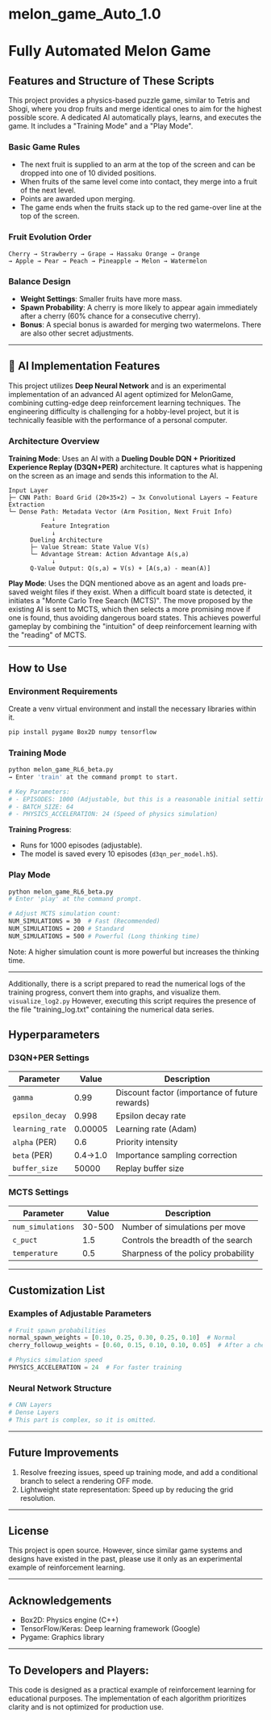 # melon_game_Auto_1.0


# Fully Automated Melon Game

## Features and Structure of These Scripts

This project provides a physics-based puzzle game, similar to Tetris and Shogi, where you drop fruits and merge identical ones to aim for the highest possible score. A dedicated AI automatically plays, learns, and executes the game.
It includes a "Training Mode" and a "Play Mode".


### Basic Game Rules
- The next fruit is supplied to an arm at the top of the screen and can be dropped into one of 10 divided positions.
- When fruits of the same level come into contact, they merge into a fruit of the next level.
- Points are awarded upon merging.
- The game ends when the fruits stack up to the red game-over line at the top of the screen.

### Fruit Evolution Order
```
Cherry → Strawberry → Grape → Hassaku Orange → Orange
→ Apple → Pear → Peach → Pineapple → Melon → Watermelon
```

### Balance Design
- **Weight Settings**: Smaller fruits have more mass.
- **Spawn Probability**: A cherry is more likely to appear again immediately after a cherry (60% chance for a consecutive cherry).
- **Bonus**: A special bonus is awarded for merging two watermelons.
There are also other secret adjustments.

---

## 🤖 AI Implementation Features

This project utilizes **Deep Neural Network** and is an experimental implementation of an advanced AI agent optimized for MelonGame, combining cutting-edge deep reinforcement learning techniques.
The engineering difficulty is challenging for a hobby-level project, but it is technically feasible with the performance of a personal computer.

### Architecture Overview

**Training Mode**: Uses an AI with a **Dueling Double DQN + Prioritized Experience Replay (D3QN+PER)** architecture.
It captures what is happening on the screen as an image and sends this information to the AI.

```
Input Layer
├─ CNN Path: Board Grid (20×35×2) → 3x Convolutional Layers → Feature Extraction
└─ Dense Path: Metadata Vector (Arm Position, Next Fruit Info)
            ↓
         Feature Integration
            ↓
      Dueling Architecture
      ├─ Value Stream: State Value V(s)
      └─ Advantage Stream: Action Advantage A(s,a)
            ↓
      Q-Value Output: Q(s,a) = V(s) + [A(s,a) - mean(A)]
```

**Play Mode**: Uses the DQN mentioned above as an agent and loads pre-saved weight files if they exist.
When a difficult board state is detected, it initiates a "Monte Carlo Tree Search (MCTS)". The move proposed by the existing AI is sent to MCTS, which then selects a more promising move if one is found, thus avoiding dangerous board states.
This achieves powerful gameplay by combining the "intuition" of deep reinforcement learning with the "reading" of MCTS.

---

## How to Use

### Environment Requirements
Create a venv virtual environment and install the necessary libraries within it.

```bash
pip install pygame Box2D numpy tensorflow
```

### Training Mode

```bash
python melon_game_RL6_beta.py
→ Enter 'train' at the command prompt to start.

# Key Parameters:
# - EPISODES: 1000 (Adjustable, but this is a reasonable initial setting)
# - BATCH_SIZE: 64
# - PHYSICS_ACCELERATION: 24 (Speed of physics simulation)
```

**Training Progress**:
- Runs for 1000 episodes (adjustable).
- The model is saved every 10 episodes (`d3qn_per_model.h5`).

### Play Mode

```bash
python melon_game_RL6_beta.py
# Enter 'play' at the command prompt.

# Adjust MCTS simulation count:
NUM_SIMULATIONS = 30  # Fast (Recommended)
NUM_SIMULATIONS = 200 # Standard
NUM_SIMULATIONS = 500 # Powerful (Long thinking time)
```

Note: A higher simulation count is more powerful but increases the thinking time.

---
Additionally, there is a script prepared to read the numerical logs of the training progress, convert them into graphs, and visualize them.
`visualize_log2.py`
However, executing this script requires the presence of the file "training_log.txt" containing the numerical data series.

## Hyperparameters

### D3QN+PER Settings

| Parameter | Value | Description |
|---|---|---|
| `gamma` | 0.99 | Discount factor (importance of future rewards) |
| `epsilon_decay` | 0.998 | Epsilon decay rate |
| `learning_rate` | 0.00005 | Learning rate (Adam) |
| `alpha` (PER) | 0.6 | Priority intensity |
| `beta` (PER) | 0.4→1.0 | Importance sampling correction |
| `buffer_size` | 50000 | Replay buffer size |

### MCTS Settings

| Parameter | Value | Description |
|---|---|---|
| `num_simulations` | 30-500 | Number of simulations per move |
| `c_puct` | 1.5 | Controls the breadth of the search |
| `temperature` | 0.5 | Sharpness of the policy probability |

---

## Customization List

### Examples of Adjustable Parameters

```python
# Fruit spawn probabilities
normal_spawn_weights = [0.10, 0.25, 0.30, 0.25, 0.10]  # Normal
cherry_followup_weights = [0.60, 0.15, 0.10, 0.10, 0.05]  # After a cherry

# Physics simulation speed
PHYSICS_ACCELERATION = 24  # For faster training
```

### Neural Network Structure

```python
# CNN Layers
# Dense Layers
# This part is complex, so it is omitted.
```

---

## Future Improvements

1. Resolve freezing issues, speed up training mode, and add a conditional branch to select a rendering OFF mode.
2. Lightweight state representation: Speed up by reducing the grid resolution.

---

## License
This project is open source. However, since similar game systems and designs have existed in the past, please use it only as an experimental example of reinforcement learning.

---

## Acknowledgements

- Box2D: Physics engine (C++)
- TensorFlow/Keras: Deep learning framework (Google)
- Pygame: Graphics library

---

## To Developers and Players:
This code is designed as a practical example of reinforcement learning for educational purposes. The implementation of each algorithm prioritizes clarity and is not optimized for production use.

